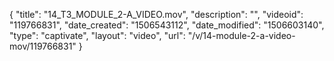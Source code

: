 {
    "title": "14_T3_MODULE_2-A_VIDEO.mov",
    "description": "",
    "videoid": "119766831",
    "date_created": "1506543112",
    "date_modified": "1506603140",
    "type": "captivate",
    "layout": "video",
    "url": "\/v\/14-module-2-a-video-mov\/119766831"
}